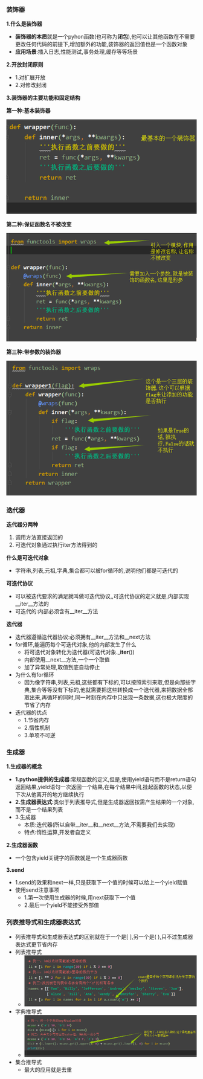 ### 装饰器

**1.什么是装饰器**

- **装饰器的本质**就是一个pyhon函数(也可称为**闭包**),他可以让其他函数在不需要更改任何代码的前提下,增加额外的功能,装饰器的返回值也是一个函数对象 
- **应用场景**:插入日志,性能测试,事务处理,缓存等等场景 

**2.开放封闭原则**

- 1.对扩展开放
- 2.对修改封闭

**3.装饰器的主要功能和固定结构**

**第一种:基本装饰器**

![](../../img/基本装饰器.jpg)

**第二种:保证函数名不被改变**

![](../../img/装饰器2.jpg)

**第三种:带参数的装饰器**

![](../../img/带参数的装饰器.jpg)

### 迭代器

**迭代器分两种**

1. 调用方法直接返回的 
2. 可迭代对象通过执行iter方法得到的 

**什么是可迭代对象** 

- 字符串,列表,元祖,字典,集合都可以被for循环的,说明他们都是可迭代的 

**可迭代协议**

- 可以被迭代要求的满足就叫做可迭代协议,,可迭代协议的定义就是,内部实现__iter__方法的
- 可迭代的:内部必须含有__iter__方法

**迭代器**

- 迭代器遵循迭代器协议:必须拥有__iter__方法和__next方法 
- for循环,能遍历每个可迭代对象,他的内部发生了什么 
	- 将可迭代对象转化为迭代器(可迭代对象.___iter__()) 
	- 内部使用__next__方法,一个一个取值 
	- 加了异常处理,取值到底自动停止 
- 为什么有for循环
	- 因为像字符串,列表,元祖,这些都有下标的,可以按照索引来取,但是向那些字典,集合等等没有下标的,他就需要把这些转换成一个迭代器,来把数据全部取出来,再循环的同时,同一时刻在内存中只出现一条数据,这也极大限度的节省了内存 
- 迭代器的优点
	- 1.节省内存
	- 2.惰性机制
	- 3.单项不可逆

### 生成器

**1.生成器的概念**

- **1.python提供的生成器**:常规函数的定义,但是,使用yield语句而不是return语句返回结果,yield语句一次返回一个结果,在每个结果中间,挂起函数的状态,以便下次从他离开的地方继续执行 
- **2.生成器表达式**:类似于列表推导式,但是生成器返回按需产生结果的一个对象,而不是一个结果列表 
- 3.生成器
	- 本质:迭代器(所以自带__iter__和__next__方法,不需要我们去实现) 
	- 特点:惰性运算,开发者自定义 

**2.生成器函数**

- 一个包含yield关键字的函数就是一个生成器函数 

**3.send**

- 1.send的效果和next一样,只是获取下一个值的时候可以给上一个yield赋值 
- 使用send注意事项 
	- 1.第一次使用生成器的时候,用next获取下一个值
	- 2.最后一个yield不能接受外部值

### 列表推导式和生成器表达式

- 列表推导式和生成器表达式的区别就在于一个是[ ],另一个是( ),只不过生成器表达式更节省内存 
- 列表推导式
	- ![](../../img/列表推导式.jpg)
- 字典推导式
	- ![](../../img/字典推导式.jpg)
- 集合推导式
	- 最大的应用就是去重







​	
